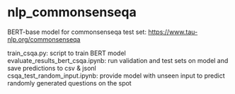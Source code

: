 # nlp_commonsenseqa

BERT-base model for commonsenseqa test set: https://www.tau-nlp.org/commonsenseqa

train_csqa.py: script to train BERT model  
evaluate_results_bert_csqa.ipynb: run validation and test sets on model and save predictions to csv & jsonl  
csqa_test_random_input.ipynb: provide model with unseen input to predict randomly generated questions on the spot  
